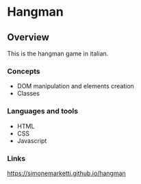 # Hangman

## Overview

This is the hangman game in italian.

### Concepts

- DOM manipulation and elements creation
- Classes

### Languages and tools

- HTML
- CSS
- Javascript

### Links

https://simonemarketti.github.io/hangman